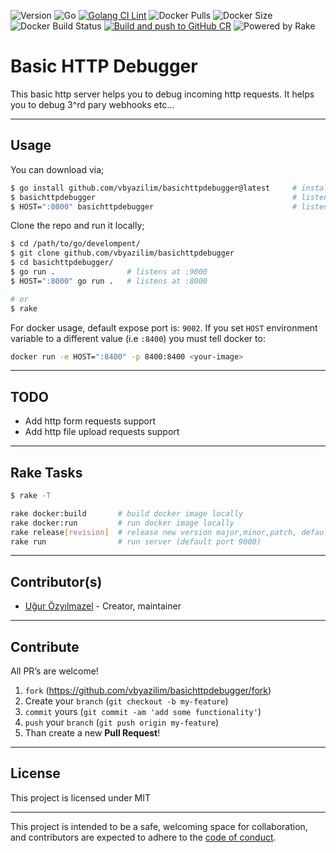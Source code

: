 ![Version](https://img.shields.io/badge/version-0.1.0-orange.svg)
![Go](https://img.shields.io/github/go-mod/go-version/vbyazilim/basichttpdebugger)
[![Golang CI Lint](https://github.com/vbyazilim/basichttpdebugger/actions/workflows/go-lint.yml/badge.svg)](https://github.com/vbyazilim/basichttpdebugger/actions/workflows/go-lint.yml)
![Docker Pulls](https://img.shields.io/docker/pulls/vigo/basichttpdebugger)
![Docker Size](https://img.shields.io/docker/image-size/vigo/basichttpdebugger)
![Docker Build Status](https://github.com/vbyazilim/basichttpdebugger/actions/workflows/push-to-dockerhub.yml/badge.svg)
[![Build and push to GitHub CR](https://github.com/vbyazilim/basichttpdebugger/actions/workflows/push-to-github-cr.yml/badge.svg)](https://github.com/vbyazilim/basichttpdebugger/actions/workflows/push-to-github-cr.yml)
![Powered by Rake](https://img.shields.io/badge/powered_by-rake-blue?logo=ruby)

# Basic HTTP Debugger

This basic http server helps you to debug incoming http requests. It helps you to
debug 3^rd pary webhooks etc...

---

## Usage

You can download via;

```bash
$ go install github.com/vbyazilim/basichttpdebugger@latest     # install latest binary
$ basichttpdebugger                                            # listens at :9000
$ HOST=":8000" basichttpdebugger                               # listens at :8000
```

Clone the repo and run it locally;

```bash
$ cd /path/to/go/develompent/
$ git clone github.com/vbyazilim/basichttpdebugger
$ cd basichttpdebugger/
$ go run .                # listens at :9000
$ HOST=":8000" go run .   # listens at :8000

# or
$ rake
```

For docker usage, default expose port is: `9002`. If you set `HOST` environment
variable to a different value (i.e `:8400`) you must tell docker to:

```bash
docker run -e HOST=":8400" -p 8400:8400 <your-image>
```

---

## TODO

- Add http form requests support
- Add http file upload requests support

---

## Rake Tasks

```bash
$ rake -T

rake docker:build       # build docker image locally
rake docker:run         # run docker image locally
rake release[revision]  # release new version major,minor,patch, default: patch
rake run                # run server (default port 9000)
```

---

## Contributor(s)

* [Uğur Özyılmazel](https://github.com/vigo) - Creator, maintainer

---

## Contribute

All PR’s are welcome!

1. `fork` (https://github.com/vbyazilim/basichttpdebugger/fork)
1. Create your `branch` (`git checkout -b my-feature`)
1. `commit` yours (`git commit -am 'add some functionality'`)
1. `push` your `branch` (`git push origin my-feature`)
1. Than create a new **Pull Request**!

---

## License

This project is licensed under MIT

---

This project is intended to be a safe, welcoming space for collaboration, and
contributors are expected to adhere to the [code of conduct][coc].

[coc]: https://github.com/vbyazilim/basichttpdebugger/blob/main/CODE_OF_CONDUCT.md
